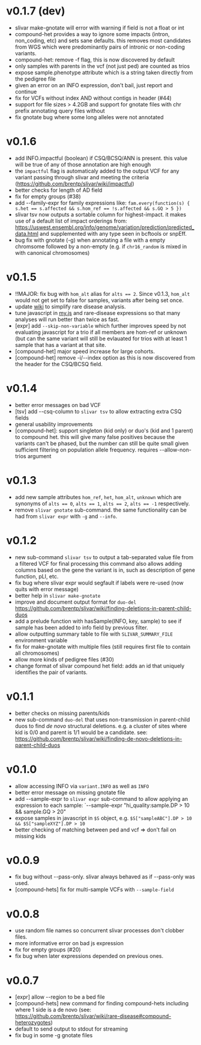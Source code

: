 v0.1.7 (dev)
============
+ slivar make-gnotate will error with warning if field is not a float or int
+ compound-het provides a way to ignore some impacts (intron, non_coding, etc) and sets sane defaults. this removes
  most candidates from WGS which were predominantly pairs of intronic or non-coding variants.
+ compound-het: remove -f flag, this is now discovered by default
+ only samples with parents in the vcf (not just ped) are counted as trios
+ expose sample.phenotype attribute which is a string taken directly from the pedigree file
+ given an error on an INFO expression, don't bail, just report and continue
+ fix for VCFs without index AND without contigs in header (#44)
+ support for file sizes > 4.2GB and support for gnotate files with chr prefix annotating query files without
+ fix gnotate bug where some long alleles were not annotated


v0.1.6
======
+ add INFO.impactful (boolean) if CSQ/BCSQ/ANN is present. this value will be true of any of those annotation are high enough
+ the `impactful` flag is automaticaly added to the output VCF for any variant passing through slivar and meeting the criteria (https://github.com/brentp/slivar/wiki/impactful)
+ better checks for length of AD field
+ fix for empty groups (#38)
+ add --family-expr for family expressions like: 
    `fam.every(function(s) { s.het == s.affected && s.hom_ref == !s.affected && s.GQ > 5 })`
+ slivar tsv now outputs a sortable column for highest-impact. it makes use of a default
  list of impact orderings from: https://uswest.ensembl.org/info/genome/variation/prediction/predicted_data.html and
  supplemented with any type seen in bcftools or snpEff.
+ bug fix with gnotate (-g) when annotating a file with a empty chromsome followed by a non-empty (e.g. if `chr16_random` is mixed in with canonical chromosomes)

v0.1.5
======
+ !!MAJOR: fix bug with `hom_alt` alias for `alts == 2`. Since v0.1.3, `hom_alt` would not get set to false for samples, variants after
  being set once.
+ update [wiki](https://github.com/brentp/slivar/wiki/rare-disease#full-analysis-for-trios-with-unaffected-parents) to simplify rare disease analysis.
+ tune javascript in [my.js](https://raw.githubusercontent.com/brentp/slivar/master/js/my.js) and rare-disease expressions so that many analyses will run
  better than twice as fast.
+ [expr] add `--skip-non-variable` which further improves speed by not evaluating javascript for a trio if all members are hom-ref or unknown (but can the same variant will
  still be evlauated for trios with at least 1 sample that has a variant at that site.
+ [compound-het] major speed increase for large cohorts. 
+ [compound-het] remove -i/--index option as this is now discovered from the header for the CSQ/BCSQ field.

v0.1.4
======
+ better error messages on bad VCF
+ [tsv] add --csq-column to `slivar tsv` to allow extracting extra CSQ fields
+ general usability improvements
+ [compound-het]: support singleton (kid only) or duo's (kid and 1 parent) to compound het. this will give many false positives because
  the variants can't be phased, but the number can still be quite small given sufficient filtering on population allele frequency.
  requires --allow-non-trios argument

v0.1.3
======
+ add new sample attributes `hom_ref`, `het`, `hom_alt`, `unknown` which are synonyms of `alts == 0`, `alts == 1`, `alts == 2`, `alts == -1` respectively.
+ remove `slivar gnotate` sub-command. the same functionality can be had from `slivar expr` with `-g` and `--info`.

v0.1.2
======
+ new sub-command `slivar tsv` to output a tab-separated value file from a filtered VCF for final processing
  this command also allows adding columns based on the gene the variant is in, such as description of gene
  function, pLI, etc.
+ fix bug where slivar expr would segfault if labels were re-used (now quits with error message)
+ better help in `slivar make-gnotate`
+ improve and document output format for `duo-del` https://github.com/brentp/slivar/wiki/finding-deletions-in-parent-child-duos
+ add a prelude function with hasSample(INFO, key, sample) to see if sample has been added to info field by previous filter.
+ allow outputting summary table to file with `SLIVAR_SUMMARY_FILE` environment variable
+ fix for make-gnotate with multiple files (still requires first file to contain all chromosomes)
+ allow more kinds of pedigree files (#30)
+ change format of slivar compound het field: adds an id that uniquely identifies the pair of variants.

v0.1.1
======
+ better checks on missing parents/kids
+ new sub-command `duo-del` that uses non-transmission in parent-child duos to find *de novo* structural deletions.
  e.g. a cluster of sites where kid is 0/0 and parent is 1/1 would be a candidate.
  see: https://github.com/brentp/slivar/wiki/finding-de-novo-deletions-in-parent-child-duos

v0.1.0
======
+ allow accessing INFO via `variant.INFO` as well as `INFO`
+ better error message on missing gnotate file
+ add --sample-expr to `slivar expr` sub-command to allow applying an expression to each sample:
   `--sample-expr "hi_quality:sample.DP > 10 && sample.GQ > 20"
+ expose samples in javascript in `$S` object, e.g. `$S["sampleABC"].DP > 10 && $S["sampleXYZ"].DP > 10`
+ better checking of matching between ped and vcf => don't fail on missing kids

v0.0.9
======
+ fix bug without --pass-only. slivar always behaved as if --pass-only was used.
+ [compound-hets] fix for multi-sample VCFs with `--sample-field`

v0.0.8
======
+ use random file names so concurrent slivar processes don't clobber files.
+ more informative error on bad js expression
+ fix for empty groups (#20)
+ fix bug when later expressions depended on previous ones.


v0.0.7
======
+ [expr] allow --region to be a bed file
+ [compound-hets] new command for finding compound-hets including where 1 side is a de novo (see: https://github.com/brentp/slivar/wiki/rare-disease#compound-heterozygotes)
+ default to send output to stdout for streaming
+ fix bug in some -g gnotate files
